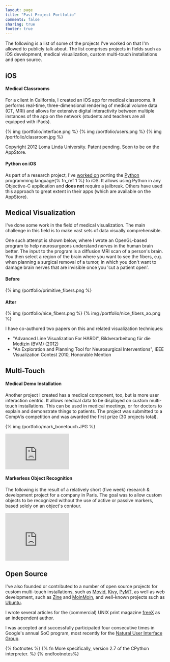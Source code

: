 ```yaml
---
layout: page
title: "Past Project Portfolio"
comments: false
sharing: true
footer: true
---
```


The following is a list of some of the projects I've worked on that I'm allowed to publicly talk about.
The list comprises projects in fields such as iOS development, medical visualization, custom multi-touch installations and open source.


iOS
---

#### Medical Classrooms

For a client in California, I created an iOS app for medical classrooms.
It performs real-time, three-dimensional rendering of medical volume data (CT, MRI) and allows for extensive
digital interactivity between multiple instances of the app on the network (students and teachers are all equipped with iPads).

{% img /portfolio/interface.png %}
{% img /portfolio/users.png %}
{% img /portfolio/classroom.jpg %}


Copyright 2012 Loma Linda University. Patent pending. Soon to be on the AppStore.

#### Python on iOS

As part of a research project, I've [worked on](https://github.com/dennda/python-for-iphone) porting the [Python](http://python.org) programming language{% fn_ref 1 %} to iOS.
It allows using Python in any Objective-C application and **does not** require a jailbreak. Others have used this approach to great extent in their apps (which are available on the AppStore).


Medical Visualization
---------------------

I've done some work in the field of medical visualization. The main challenge in this field is to make vast sets of data visually comprehensible.

One such attempt is shown below, where I wrote an OpenGL-based program to help neurosurgeons understand nerves in the human brain better.
The input to the program is a diffusion MRI scan of a person's brain. You then select a region of the brain where you want to see the fibers,
e.g. when planning a surgical removal of a tumor, in which you don't want to damage brain nerves that are invisible once you 'cut a patient open'.

#### Before
{% img /portfolio/primitive_fibers.png %}

#### After
{% img /portfolio/nice_fibers.png %}
{% img /portfolio/nice_fibers_ao.png %}

I have co-authored two papers on this and related visualization techniques:

 * "Advanced Line Visualization For HARDI", Bildverarbeitung f&uuml;r die Medizin (BVM) (2012)
 * "An Exploration and Planning Tool for Neurosurgical Interventions", IEEE Visualization Contest 2010, Honorable Mention


Multi-Touch
-----------

#### Medical Demo Installation

Another project I created has a medical component, too, but is more user interaction centric.
It allows medical data to be displayed on custom multi-touch installations.
This can be used in medical meetings, or for doctors to explain and demonstrate things to patients.
The project was submitted to a CompVis competition and was awarded the first prize (30 projects total).

{% img /portfolio/mark_bonetouch.JPG %}
<iframe src="http://player.vimeo.com/video/13282333?title=0&amp;byline=0&amp;portrait=0&amp;autoplay=0" width="200" height="112" frameborder="0" webkitAllowFullScreen mozallowfullscreen allowFullScreen></iframe>


#### Markerless Object Recognition

The following is the result of a relatively short (five week) research & development project for a company in Paris.
The goal was to allow custom objects to be recognized without the use of active or passive markers, based solely on an object's contour.

<iframe src="http://player.vimeo.com/video/19209891?title=0&amp;byline=0&amp;portrait=0&amp;autoplay=0" width="200" height="150" frameborder="0" webkitAllowFullScreen mozallowfullscreen allowFullScreen></iframe>


Open Source
-----------

I've also founded or contributed to a number of open source projects for custom multi-touch installations,
such as [Movid](http://movid.org), [Kivy](http://kivy.org), [PyMT](http://pymt.eu), as well as web development,
such as [Zine](http://www.pocoo.org/projects/zine/#zine) and [MoinMoin](http://moinmo.in), and well-known projects such as [Ubuntu](http://ubuntu.com).

I wrote several articles for the (commercial) UNIX print magazine [freeX](http://www.cul.de/freex.html) as an independent author.

I was accepted and successfully participated four consecutive times in Google's annual SoC program, most recently for the [Natural User Interface Group](http://nuigroup.com).


{% footnotes %}
  {% fn More specifically, version 2.7 of the CPython interpreter. %}
{% endfootnotes%}
